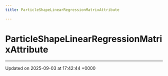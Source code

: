 ```yaml
---
title: ParticleShapeLinearRegressionMatrixAttribute

---
```


# ParticleShapeLinearRegressionMatrixAttribute





-------------------------------

Updated on 2025-09-03 at 17:42:44 +0000
